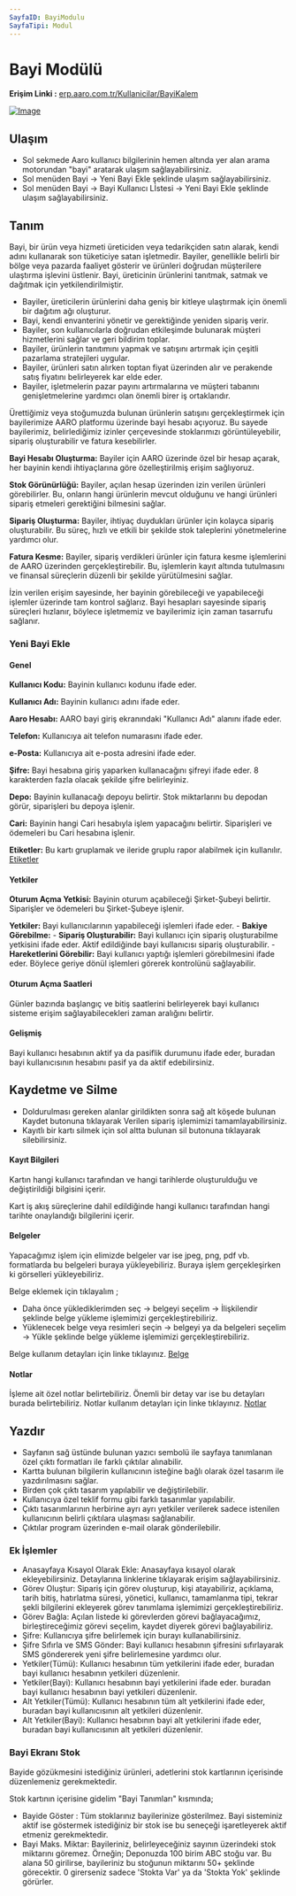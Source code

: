 ```yaml
---
SayfaID: BayiModulu
SayfaTipi: Modul
---
```


# Bayi Modülü

**Erişim Linki :** [erp.aaro.com.tr/Kullanicilar/BayiKalem](erp.aaro.com.tr/Kullanicilar/BayiKalem)

[![Image](https://i.hizliresim.com/4avj60b.png)](https://hizliresim.com/4avj60b)

## Ulaşım 

- Sol sekmede Aaro kullanıcı bilgilerinin hemen altında yer alan arama motorundan "bayi" aratarak ulaşım sağlayabilirsiniz.
- Sol menüden Bayi -> Yeni Bayi Ekle şeklinde ulaşım sağlayabilirsiniz. 
- Sol menüden Bayi -> Bayi Kullanıcı Lİstesi -> Yeni Bayi Ekle şeklinde ulaşım sağlayabilirsiniz.

## Tanım

Bayi, bir ürün veya hizmeti üreticiden veya tedarikçiden satın alarak, kendi adını kullanarak son tüketiciye satan işletmedir. 
Bayiler, genellikle belirli bir bölge veya pazarda faaliyet gösterir ve ürünleri doğrudan müşterilere ulaştırma işlevini üstlenir. 
Bayi, üreticinin ürünlerini tanıtmak, satmak ve dağıtmak için yetkilendirilmiştir.

- Bayiler, üreticilerin ürünlerini daha geniş bir kitleye ulaştırmak için önemli bir dağıtım ağı oluşturur.
- Bayi, kendi envanterini yönetir ve gerektiğinde yeniden sipariş verir.
- Bayiler, son kullanıcılarla doğrudan etkileşimde bulunarak müşteri hizmetlerini sağlar ve geri bildirim toplar.
- Bayiler, ürünlerin tanıtımını yapmak ve satışını artırmak için çeşitli pazarlama stratejileri uygular.
- Bayiler, ürünleri satın alırken toptan fiyat üzerinden alır ve perakende satış fiyatını belirleyerek kar elde eder.
- Bayiler, işletmelerin pazar payını artırmalarına ve müşteri tabanını genişletmelerine yardımcı olan önemli birer iş ortaklarıdır.


Ürettiğimiz veya stoğumuzda bulunan ürünlerin satışını gerçekleştirmek için bayilerimize AARO platformu üzerinde bayi hesabı açıyoruz. 
Bu sayede bayilerimiz, belirlediğimiz izinler çerçevesinde stoklarımızı görüntüleyebilir, sipariş oluşturabilir ve fatura kesebilirler.

**Bayi Hesabı Oluşturma:** Bayiler için AARO üzerinde özel bir hesap açarak, her bayinin kendi ihtiyaçlarına göre özelleştirilmiş erişim sağlıyoruz.

**Stok Görünürlüğü:** Bayiler, açılan hesap üzerinden izin verilen ürünleri görebilirler. Bu, onların hangi ürünlerin mevcut olduğunu ve hangi ürünleri sipariş etmeleri gerektiğini bilmesini sağlar.

**Sipariş Oluşturma:** Bayiler, ihtiyaç duydukları ürünler için kolayca sipariş oluşturabilir. Bu süreç, hızlı ve etkili bir şekilde stok taleplerini yönetmelerine yardımcı olur.

**Fatura Kesme:** Bayiler, sipariş verdikleri ürünler için fatura kesme işlemlerini de AARO üzerinden gerçekleştirebilir. 
Bu, işlemlerin kayıt altında tutulmasını ve finansal süreçlerin düzenli bir şekilde yürütülmesini sağlar.

İzin verilen erişim sayesinde, her bayinin görebileceği ve yapabileceği işlemler üzerinde tam kontrol sağlarız.
Bayi hesapları sayesinde sipariş süreçleri hızlanır, böylece işletmemiz ve bayilerimiz için zaman tasarrufu sağlanır.


### Yeni Bayi Ekle 

#### Genel

**Kullanıcı Kodu:** Bayinin kullanıcı kodunu ifade eder.

**Kullanıcı Adı:** Bayinin kullanıcı adını ifade eder.

**Aaro Hesabı:** AARO bayi giriş ekranındaki "Kullanıcı Adı" alanını ifade eder.

**Telefon:** Kullanıcıya ait telefon numarasını ifade eder.

**e-Posta:** Kullanıcıya ait e-posta adresini ifade eder.

**Şifre:** Bayi hesabına giriş yaparken kullanacağını şifreyi ifade eder. 8 karakterden fazla olacak şekilde şifre belirleyiniz.

**Depo:** Bayinin kullanacağı depoyu belirtir. Stok miktarlarını bu depodan görür, siparişleri bu depoya işlenir.

**Cari:** Bayinin hangi Cari hesabıyla işlem yapacağını belirtir. Siparişleri ve ödemeleri bu Cari hesabına işlenir.

**Etiketler:** Bu kartı gruplamak ve ileride gruplu rapor alabilmek için kullanılır. [Etiketler](../TemelOzellikler/Etiketler.md)

#### Yetkiler

**Oturum Açma Yetkisi:** Bayinin oturum açabileceği Şirket-Şubeyi belirtir. Siparişler ve ödemeleri bu Şirket-Şubeye işlenir.

**Yetkiler:** Bayi kullanıcılarının yapabileceği işlemleri ifade eder. 
	- **Bakiye Görebilme:** 
	- **Sipariş Oluşturabilir:** Bayi kullanıcı için sipariş oluşturabilme yetkisini ifade eder. Aktif edildiğinde bayi kullanıcısı sipariş oluşturabilir.
	- **Hareketlerini Görebilir:** Bayi kullanıcı yaptığı işlemleri görebilmesini ifade eder. Böylece geriye dönül işlemleri görerek kontrolünü sağlayabilir.

#### Oturum Açma Saatleri

Günler bazında başlangıç ve bitiş saatlerini belirleyerek bayi kullanıcı sisteme erişim sağlayabilecekleri zaman aralığını belirtir.

#### Gelişmiş

Bayi kullanıcı hesabının aktif ya da pasiflik durumunu ifade eder, buradan bayi kullanıcısının hesabını pasif ya da aktif edebilirsiniz.

## Kaydetme ve Silme

- Doldurulması gereken alanlar girildikten sonra sağ alt köşede bulunan Kaydet butonuna tıklayarak Verilen sipariş işlemimizi tamamlayabilirsiniz.
- Kayıtlı bir kartı silmek için sol altta bulunan sil butonuna tıklayarak silebilirsiniz.

#### Kayıt Bilgileri

Kartın hangi kullanıcı tarafından ve hangi tarihlerde oluşturulduğu ve değiştirildiği bilgisini içerir.

Kart iş akış süreçlerine dahil edildiğinde hangi kullanıcı tarafından hangi tarihte onaylandığı bilgilerini içerir. 

#### Belgeler

Yapacağımız işlem için elimizde belgeler var ise jpeg, png, pdf vb. formatlarda bu belgeleri buraya yükleyebiliriz.
Buraya işlem gerçekleşirken ki görselleri yükleyebiliriz.

Belge eklemek için tıklayalım ;

- Daha önce yüklediklerimden seç -> belgeyi seçelim -> İlişkilendir şeklinde belge yükleme işlemimizi gerçekleştirebiliriz.
- Yüklenecek belge veya resimleri seçin -> belgeyi ya da belgeleri seçelim -> Yükle şeklinde belge yükleme işlemimizi gerçekleştirebiliriz.

Belge kullanım detayları için linke tıklayınız. [Belge](../TemelOzellikler/Belgeler.md)

#### Notlar 

İşleme ait özel notlar belirtebiliriz. 
Önemli bir detay var ise bu detayları burada belirtebiliriz.
Notlar kullanım detayları için linke tıklayınız. [Notlar](../TemelOzellikler/Notlar.md)

## Yazdır

- Sayfanın sağ üstünde bulunan yazıcı sembolü ile sayfaya tanımlanan özel çıktı formatları ile farklı çıktılar alınabilir. 
- Kartta bulunan bilgilerin kullanıcının isteğine bağlı olarak özel tasarım ile yazdırılmasını sağlar.
- Birden çok çıktı tasarım yapılabilir ve değiştirilebilir.
- Kullanıcıya özel teklif formu gibi farklı tasarımlar yapılabilir.
- Çıktı tasarımlarının herbirine ayrı ayrı yetkiler verilerek sadece istenilen kullanıcının belirli çıktılara ulaşması sağlanabilir.
- Çıktılar program üzerinden e-mail olarak gönderilebilir. 

### Ek İşlemler

- Anasayfaya Kısayol Olarak Ekle: Anasayfaya kısayol olarak ekleyebilirsiniz. Detaylarına linklerine tıklayarak erişim sağlayabilirsiniz.
- Görev Oluştur: Sipariş için görev oluşturup, kişi atayabiliriz, açıklama, tarih bitiş, hatırlatma süresi, yönetici, kullanıcı, tamamlanma tipi, tekrar şekli bilgilerini ekleyerek görev tanımlama işlemimizi gerçekleştirebiliriz.
- Görev Bağla: Açılan listede ki görevlerden görevi bağlayacağımız, birleştireceğimiz görevi seçelim, kaydet diyerek görevi bağlayabiliriz.
- Şifre: Kullanıcıya şifre belirlemek için burayı kullanabilirsiniz.
- Şifre Sıfırla ve SMS Gönder: Bayi kullanıcı hesabının şifresini sıfırlayarak SMS göndererek yeni şifre belirlemesine yardımcı olur.
- Yetkiler(Tümü): Kullanıcı hesabının tüm yetkilerini ifade eder, buradan bayi kullanıcı hesabının yetkileri düzenlenir.
- Yetkiler(Bayi): Kullanıcı hesabının bayi yetkilerini ifade eder. buradan bayi kullanıcı hesabının bayi yetkileri düzenlenir.
- Alt Yetkiler(Tümü): Kullanıcı hesabının tüm alt yetkilerini ifade eder, buradan bayi kullanıcısının alt yetkileri düzenlenir.
- Alt Yetkiler(Bayi): Kullanıcı hesabının bayi alt yetkilerini ifade eder, buradan bayi kullanıcısının alt yetkileri düzenlenir.

### Bayi Ekranı Stok 

Bayide gözükmesini istediğiniz ürünleri, adetlerini stok kartlarının içerisinde düzenlemeniz gerekmektedir.

Stok kartının içerisine gidelim "Bayi Tanımları" kısmında;
- Bayide Göster : Tüm stoklarınız bayilerinize gösterilmez. Bayi sisteminiz aktif ise göstermek istediğiniz bir stok ise bu seneçeği işaretleyerek aktif etmeniz gerekmektedir.
- Bayi Maks. Miktar: Bayileriniz, belirleyeceğiniz sayının üzerindeki stok miktarını göremez. Örneğin; Deponuzda 100 birim ABC stoğu var.
Bu alana 50 girilirse, bayileriniz bu stoğunun miktarını 50+ şeklinde görecektir. 0 girerseniz sadece 'Stokta Var' ya da 'Stokta Yok' şeklinde görürler.












